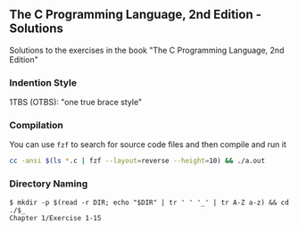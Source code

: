 ## The C Programming Language, 2nd Edition - Solutions

Solutions to the exercises in the book "The C Programming Language, 2nd Edition"

### Indention Style

1TBS (OTBS): "one true brace style"

### Compilation

You can use `fzf` to search for source code files and then compile and run it

```sh
cc -ansi $(ls *.c | fzf --layout=reverse --height=10) && ./a.out
```

### Directory Naming

```console
$ mkdir -p $(read -r DIR; echo "$DIR" | tr ' ' '_' | tr A-Z a-z) && cd ./$_
Chapter 1/Exercise 1-15
```
